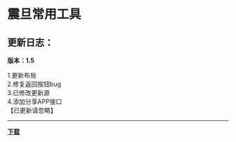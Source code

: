 # 震旦常用工具
## 更新日志：
**版本：1.5**  
  
1.更新布局  
2.修复返回按钮bug  
3.已修改更新源  
4.添加分享APP接口  
【已更新请忽略】  
***
**[下载](https://github.com/letian14/Zone/raw/master/震旦常用工具_1.5.apk)**
